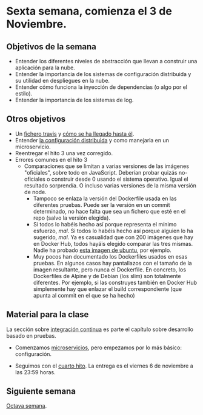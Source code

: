 # Sexta semana, comienza el 3 de Noviembre.

## Objetivos de la semana

* Entender los diferentes niveles de abstracción que llevan a
  construir una aplicación para la nube.
* Entender la importancia de los sistemas de configuración distribuida
  y su utilidad en despliegues en la nube.
* Entender cómo funciona la inyección de dependencias (o algo por el
  estilo).
* Entender la importancia de los sistemas de log.

## Otros objetivos


* Un
  [fichero travis](https://github.com/JJ/tests-python/blob/master/.travis.yml) y
  [cómo se ha llegado hasta él](https://travis-ci.com/github/JJ/tests-python/builds).
* Entender
  [la configuración distribuida](http://jj.github.io/IV/documentos/temas/Microservicios#creando-un-microservicio-desde-cero) y
  como manejarla en un microservicio.
* Reentregar el hito 3 una vez corregido.
* Errores comunes en el hito 3
  * Comparaciones que se limitan a varias versiones de las imágenes
    "oficiales", sobre todo en JavaScript. Deberían probar quizás
    no-oficiales o construir desde 0 usando el sistema
    operativo. Igual el resultado sorprendía. O incluso varias
    versiones de la misma versión de node.
    * Tampoco se enlaza la versión del Dockerfile usada en las
      diferentes pruebas. Puede ser la versión en un commit
      determinado, no hace falta que sea un fichero que esté en el
      repo (salvo la versión elegida).
    * Si todos lo habéis hecho así porque representa el mínimo
      esfuerzo, *mal*. Si todos lo habéis hecho así porque alguien lo
      ha sugerido, *mal*. Ya es casualidad que con 200 imágenes que
      hay en Docker Hub, todos hayáis elegido comparar las tres
      mismas. Nadie ha
      probado
      [esta imagen de ubuntu](https://hub.docker.com/r/tbaltrushaitis/ubuntu-nodejs),
      por ejemplo.
    * Muy pocos han documentado los Dockerfiles usados en esas
      pruebas. En algunos casos hay pantallazos con el tamaño de la
      imagen resultante, pero nunca el Dockerfile. En concreto, los
      Dockerfiles de Alpine y de Debian (los slim) son totalmente
      diferentes. Por ejemplo, si las construyes también en Docker Hub
      simplemente hay que enlazar el build correspondiente (que apunta
      al commit en el que se ha hecho)
      


## Material para la clase

La sección sobre [integración
continua](http://jj.github.io/IV/documentos/temas/Desarrollo_basado_en_pruebas#a%C3%B1adiendo-integraci%C3%B3n-continua) es
parte el capítulo sobre desarrollo basado en pruebas.

* Comenzamos
  [microservicios](http://jj.github.io/IV/documentos/temas/Microservicios),
  pero empezamos por lo más básico: configuración.
  
- Seguimos con
  el
  [cuarto hito](http://jj.github.io/IV/documentos/proyecto/4.CI). La
  entrega es el viernes 6 de noviembre a las 23:59 horas.

## Siguiente semana

[Octava semana](semana-08.md).
